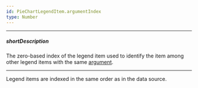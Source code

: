 ```yaml
---
id: PieChartLegendItem.argumentIndex
type: Number
---
```

---
##### shortDescription
The zero-based index of the legend item used to identify the item among other legend items with the same [argument](/api-reference/50%20Common/Object%20Structures/PieChartLegendItem/argument.md '/Documentation/ApiReference/UI_Components/dxPieChart/Interfaces/PieChartLegendItem/#argument').

---
Legend items are indexed in the same order as in the data source.